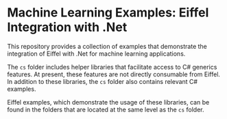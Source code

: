 # Machine Learning Examples: Eiffel Integration with .Net

This repository provides a collection of examples that demonstrate the integration of Eiffel with .Net for machine learning applications.

The `cs` folder includes helper libraries that facilitate access to C# generics features. At present, these features are not directly consumable from Eiffel. In addition to these libraries, the `cs` folder also contains relevant C# examples.

Eiffel examples, which demonstrate the usage of these libraries, can be found in the folders that are located at the same level as the `cs` folder.
